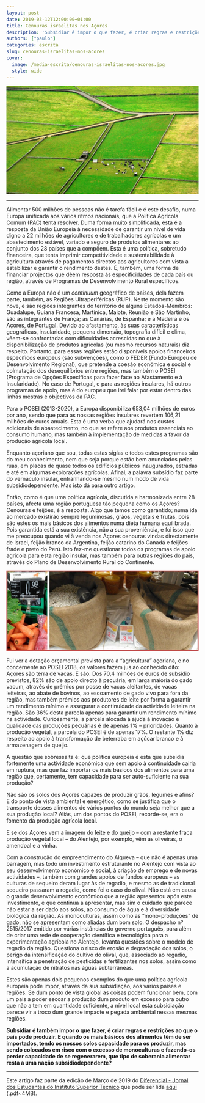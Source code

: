 ```yaml
---
layout: post
date: 2019-03-12T12:00:00+01:00
title: Cenouras israelitas nos Açores
description: 'Subsidiar é impor o que fazer, é criar regras e restrições ao que o país pode produzir. E quando os mais básicos dos alimentos têm de ser importados, que tipo de soberania alimentar resta a uma nação subsidiodependente?'
authors: ["paulo"]
categories: escrita
slug: cenouras-israelitas-nos-acores
cover:
  image: /media-escrita/cenouras-israelitas-nos-acores.jpg
  style: wide
---
```


![](/media-escrita/cenouras-israelitas-nos-acores.jpg)

---

Alimentar 500 milhões de pessoas não é tarefa fácil e é este desafio, numa Europa unificada aos vários ritmos nacionais, que a Política Agrícola Comum (PAC) tenta resolver. Duma forma muito simplificada, esta é a resposta da União Europeia à necessidade de garantir um nível de vida digno a 22 milhões de agricultores e de trabalhadores agrícolas e um abastecimento estável, variado e seguro de produtos alimentares ao conjunto dos 28 países que a compõem. Esta é uma política, sobretudo financeira, que tenta imprimir competitividade e sustentabilidade à agricultura através de pagamentos directos aos agricultores com vista a estabilizar e garantir o rendimento destes. É, também, uma forma de financiar projectos que dêem resposta às especificidades de cada país ou região, através de Programas de Desenvolvimento Rural específicos.

Como a Europa não é um <em>continuum</em> geográfico de países, dela fazem parte, também, as Regiões Ultraperiféricas (RUP). Neste momento são nove, e são regiões integrantes do território de alguns Estados-Membros: Guadalupe, Guiana Francesa, Martinica, Maiote, Reunião e São Martinho, são as integrantes de França; as Canárias, de Espanha; e a Madeira e os Açores, de Portugal. Devido ao afastamento, às suas características geográficas, insularidade, pequena dimensão, topografia difícil e clima, vêem-se confrontadas com dificuldades acrescidas no que à disponibilização de produtos agrícolas (ou mesmo recursos naturais) diz respeito. Portanto, para essas regiões estão disponíveis apoios financeiros específicos europeus (são subvenções), como o FEDER (Fundo Europeu de Desenvolvimento Regional), que pretende a coesão económica e social e colmatação dos desequilíbrios entre regiões, mas também o POSEI (Programa de Opções Específicas para fazer face ao Afastamento e à Insularidade). No caso de Portugal, e para as regiões insulares, há outros programas de apoio, mas é do europeu que irei falar por estar dentro das linhas mestras e objectivos da PAC.

Para o POSEI (2013-2020), a Europa disponibiliza 653,04 milhões de euros por ano, sendo que para as nossas regiões insulares revertem 106,21 milhões de euros anuais. Esta é uma verba que ajudará nos custos adicionais de abastecimento, no que se refere aos produtos essenciais ao consumo humano, mas também à implementação de medidas a favor da produção agrícola local.

Enquanto açoriano que sou, todas estas siglas e todos estes programas são do meu conhecimento, nem que seja porque estão bem anunciados pelas ruas, em placas de quase todos os edifícios públicos inaugurados, estradas e até em algumas explorações agrícolas. Afinal, a palavra subsídio faz parte do vernáculo insular, entranhando-se mesmo num modo de vida subsidiodependente. Mas isto dá para outro artigo.

Então, como é que uma política agrícola, discutida e harmonizada entre 28 países, afecta uma região portuguesa tão pequena como os Açores? Cenouras e feijões, é a resposta. Algo que temos como garantido; numa ida ao mercado existirão sempre leguminosas, grãos, vegetais e frutas, pois são estes os mais básicos dos alimentos numa dieta humana equilibrada. Pois garantida está a sua existência, não a sua proveniência, e foi isso que me preocupou quando vi à venda nos Açores cenouras vindas directamente de Israel, feijão branco da Argentina, feijão catarino do Canadá e feijões frade e preto do Perú. Isto fez-me questionar todos os programas de apoio agrícola para esta região insular, mas também para outras regiões do país, através do Plano de Desenvolvimento Rural do Continente.

![](/media-escrita/cenouras-feijoes.jpg)

Fui ver a dotação orçamental prevista para a “agricultura” açoriana, e no concernente ao POSEI 2018, os valores fazem jus ao conhecido dito: Açores são terra de vacas. E são. Dos 70,4 milhões de euros de subsídio previstos, 82% são de apoio directo à pecuária, em larga maioria do gado vacum, através de prémios por posse de vacas aleitantes, de vacas leiteiras, ao abate de bovinos, ao escoamento de gado vivo para fora da região, mas também prémios aos produtores de leite por forma a garantir um rendimento mínimo e assegurar a continuidade da actividade leiteira na região. São 36% desta parcela apenas para garantir um rendimento mínimo na actividade. Curiosamente, a parcela alocada à ajuda à inovação e qualidade das produções pecuárias é de apenas 1% – prioridades. Quanto à produção vegetal, a parcela do POSEI é de apenas 17%. O restante 1% diz respeito ao apoio à transformação de beterraba em açúcar branco e à armazenagem de queijo.

A questão que sobressalta é: que política europeia é esta que subsidia fortemente uma actividade económica que sem apoio à continuidade cairia em ruptura, mas que faz importar os mais básicos dos alimentos para uma região que, certamente, tem capacidade para ser auto-suficiente na sua produção?

Não são os solos dos Açores capazes de produzir grãos, legumes e afins? E do ponto de vista ambiental e energético, como se justifica que o transporte desses alimentos de vários pontos do mundo seja melhor que a sua produção local? Aliás, um dos pontos do POSEI, recorde-se, era o fomento da produção agrícola local.

E se dos Açores vem a imagem do leite e do queijo – com a restante fraca produção vegetal local – do Alentejo, por exemplo, vêm as oliveiras, o amendoal e a vinha.

Com a construção do empreendimento do Alqueva – que não é apenas uma barragem, mas todo um investimento estruturante no Alentejo com vista ao seu desenvolvimento económico e social, à criação de emprego e de novas actividades –, também com grandes apoios de fundos europeus – as culturas de sequeiro deram lugar às de regadio, e mesmo as de tradicional sequeiro passaram a regadio, como foi o caso do olival. Não está em causa o grande desenvolvimento económico que a região apresentou após este investimento, e que continua a apresentar, mas sim o cuidado que parece não estar a ser dado aos solos, ao consumo de água e à diversidade biológica da região. As monoculturas, assim como as “mono-produções” de gado, não se apresentam como aliadas dum bom solo. O despacho nº 2515/2017 emitido por várias instâncias do governo português, para além de criar uma rede de cooperação científica e tecnológica para a experimentação agrícola no Alentejo, levanta questões sobre o modelo de regadio da região. Questiona o risco de erosão e degradação dos solos, o perigo da intensificação do cultivo do olival, que, associado ao regadio, intensifica a penetração de pesticidas e fertilizantes nos solos, assim como a acumulação de nitratos nas águas subterrâneas.

Estes são apenas dois pequenos exemplos do que uma política agrícola europeia pode impor, através da sua subsidiação, aos vários países e regiões. Se dum ponto de vista global as coisas podem funcionar bem, com um país a poder escoar a produção dum produto em excesso para outro que não a tem em quantidade suficiente, a nível local esta subsidiação parece vir a troco dum grande impacte e pegada ambiental nessas mesmas regiões.

**Subsidiar é também impor o que fazer, é criar regras e restrições ao que o país pode produzir. E quando os mais básicos dos alimentos têm de ser importados, tendo os nossos solos capacidade para os produzir, mas sendo colocados em risco com o excesso de monoculturas e fazendo-os perder capacidade de se regenerarem, que tipo de soberania alimentar resta a uma nação subsidiodependente?**

---
<i class="fas fa-info" aria-hidden="true" style="color:#c3423f"></i>
Este artigo faz parte da edição de  Março de 2019 do [Diferencial - Jornal dos Estudantes do Instituto Superior Técnico](http://diferencial.tecnico.ulisboa.pt/) que pode ser lida [aqui](https://diferencial.tecnico.ulisboa.pt/wp-content/uploads/2019/06/19.diferencial.mar_.2019.pdf) (.pdf~4MB).
